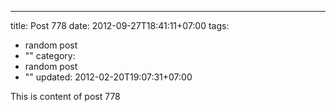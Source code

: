 ---
title: Post 778
date: 2012-09-27T18:41:11+07:00
tags:
  - random post
  - ""
category:
  - random post
  - ""
updated: 2012-02-20T19:07:31+07:00

This is content of post 778
